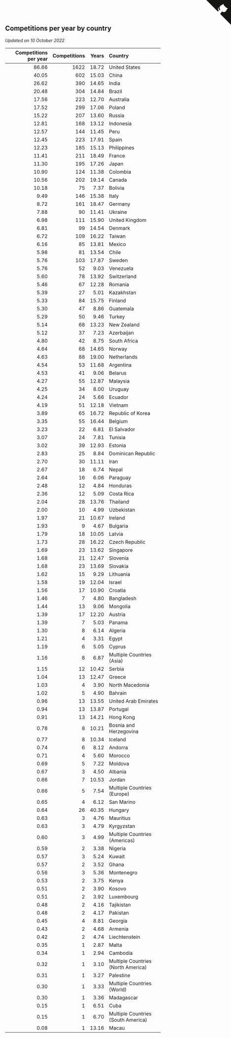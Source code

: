 ## Competitions per year by country

*Updated on 10 October 2022*

| Competitions per year | Competitions | Years | Country |
| ---: | ---: | ---: | :--- |
| 86.66 | 1622 | 18.72 | United States |
| 40.05 | 602 | 15.03 | China |
| 26.62 | 390 | 14.65 | India |
| 20.48 | 304 | 14.84 | Brazil |
| 17.56 | 223 | 12.70 | Australia |
| 17.52 | 299 | 17.06 | Poland |
| 15.22 | 207 | 13.60 | Russia |
| 12.81 | 168 | 13.12 | Indonesia |
| 12.57 | 144 | 11.45 | Peru |
| 12.45 | 223 | 17.91 | Spain |
| 12.23 | 185 | 15.13 | Philippines |
| 11.41 | 211 | 18.49 | France |
| 11.30 | 195 | 17.26 | Japan |
| 10.90 | 124 | 11.38 | Colombia |
| 10.56 | 202 | 19.14 | Canada |
| 10.18 | 75 | 7.37 | Bolivia |
| 9.49 | 146 | 15.38 | Italy |
| 8.72 | 161 | 18.47 | Germany |
| 7.88 | 90 | 11.41 | Ukraine |
| 6.98 | 111 | 15.90 | United Kingdom |
| 6.81 | 99 | 14.54 | Denmark |
| 6.72 | 109 | 16.22 | Taiwan |
| 6.16 | 85 | 13.81 | Mexico |
| 5.98 | 81 | 13.54 | Chile |
| 5.76 | 103 | 17.87 | Sweden |
| 5.76 | 52 | 9.03 | Venezuela |
| 5.60 | 78 | 13.92 | Switzerland |
| 5.46 | 67 | 12.28 | Romania |
| 5.39 | 27 | 5.01 | Kazakhstan |
| 5.33 | 84 | 15.75 | Finland |
| 5.30 | 47 | 8.86 | Guatemala |
| 5.29 | 50 | 9.46 | Turkey |
| 5.14 | 68 | 13.23 | New Zealand |
| 5.12 | 37 | 7.23 | Azerbaijan |
| 4.80 | 42 | 8.75 | South Africa |
| 4.64 | 68 | 14.65 | Norway |
| 4.63 | 88 | 19.00 | Netherlands |
| 4.54 | 53 | 11.68 | Argentina |
| 4.53 | 41 | 9.06 | Belarus |
| 4.27 | 55 | 12.87 | Malaysia |
| 4.25 | 34 | 8.00 | Uruguay |
| 4.24 | 24 | 5.66 | Ecuador |
| 4.19 | 51 | 12.18 | Vietnam |
| 3.89 | 65 | 16.72 | Republic of Korea |
| 3.35 | 55 | 16.44 | Belgium |
| 3.23 | 22 | 6.81 | El Salvador |
| 3.07 | 24 | 7.81 | Tunisia |
| 3.02 | 39 | 12.93 | Estonia |
| 2.83 | 25 | 8.84 | Dominican Republic |
| 2.70 | 30 | 11.11 | Iran |
| 2.67 | 18 | 6.74 | Nepal |
| 2.64 | 16 | 6.06 | Paraguay |
| 2.48 | 12 | 4.84 | Honduras |
| 2.36 | 12 | 5.09 | Costa Rica |
| 2.04 | 28 | 13.76 | Thailand |
| 2.00 | 10 | 4.99 | Uzbekistan |
| 1.97 | 21 | 10.67 | Ireland |
| 1.93 | 9 | 4.67 | Bulgaria |
| 1.79 | 18 | 10.05 | Latvia |
| 1.73 | 28 | 16.22 | Czech Republic |
| 1.69 | 23 | 13.62 | Singapore |
| 1.68 | 21 | 12.47 | Slovenia |
| 1.68 | 23 | 13.69 | Slovakia |
| 1.62 | 15 | 9.29 | Lithuania |
| 1.58 | 19 | 12.04 | Israel |
| 1.56 | 17 | 10.90 | Croatia |
| 1.46 | 7 | 4.80 | Bangladesh |
| 1.44 | 13 | 9.06 | Mongolia |
| 1.39 | 17 | 12.20 | Austria |
| 1.39 | 7 | 5.03 | Panama |
| 1.30 | 8 | 6.14 | Algeria |
| 1.21 | 4 | 3.31 | Egypt |
| 1.19 | 6 | 5.05 | Cyprus |
| 1.16 | 8 | 6.87 | Multiple Countries (Asia) |
| 1.15 | 12 | 10.42 | Serbia |
| 1.04 | 13 | 12.47 | Greece |
| 1.03 | 4 | 3.90 | North Macedonia |
| 1.02 | 5 | 4.90 | Bahrain |
| 0.96 | 13 | 13.55 | United Arab Emirates |
| 0.94 | 13 | 13.87 | Portugal |
| 0.91 | 13 | 14.21 | Hong Kong |
| 0.78 | 8 | 10.21 | Bosnia and Herzegovina |
| 0.77 | 8 | 10.34 | Iceland |
| 0.74 | 6 | 8.12 | Andorra |
| 0.71 | 4 | 5.60 | Morocco |
| 0.69 | 5 | 7.22 | Moldova |
| 0.67 | 3 | 4.50 | Albania |
| 0.66 | 7 | 10.53 | Jordan |
| 0.66 | 5 | 7.54 | Multiple Countries (Europe) |
| 0.65 | 4 | 6.12 | San Marino |
| 0.64 | 26 | 40.35 | Hungary |
| 0.63 | 3 | 4.76 | Mauritius |
| 0.63 | 3 | 4.79 | Kyrgyzstan |
| 0.60 | 3 | 4.99 | Multiple Countries (Americas) |
| 0.59 | 2 | 3.38 | Nigeria |
| 0.57 | 3 | 5.24 | Kuwait |
| 0.57 | 2 | 3.52 | Ghana |
| 0.56 | 3 | 5.36 | Montenegro |
| 0.53 | 2 | 3.75 | Kenya |
| 0.51 | 2 | 3.90 | Kosovo |
| 0.51 | 2 | 3.92 | Luxembourg |
| 0.48 | 2 | 4.16 | Tajikistan |
| 0.48 | 2 | 4.17 | Pakistan |
| 0.45 | 4 | 8.81 | Georgia |
| 0.43 | 2 | 4.68 | Armenia |
| 0.42 | 2 | 4.74 | Liechtenstein |
| 0.35 | 1 | 2.87 | Malta |
| 0.34 | 1 | 2.94 | Cambodia |
| 0.32 | 1 | 3.10 | Multiple Countries (North America) |
| 0.31 | 1 | 3.27 | Palestine |
| 0.30 | 1 | 3.33 | Multiple Countries (World) |
| 0.30 | 1 | 3.36 | Madagascar |
| 0.15 | 1 | 6.51 | Cuba |
| 0.15 | 1 | 6.70 | Multiple Countries (South America) |
| 0.08 | 1 | 13.16 | Macau |


<a href="https://github.com/JustinTimeCuber/wca_statistics" class="github-corner" aria-label="View source on Github"><svg width="80" height="80" viewBox="0 0 250 250" style="fill:#151513; color:#fff; position: absolute; top: 0; border: 0; right: 0;" aria-hidden="true"><path d="M0,0 L115,115 L130,115 L142,142 L250,250 L250,0 Z"></path><path d="M128.3,109.0 C113.8,99.7 119.0,89.6 119.0,89.6 C122.0,82.7 120.5,78.6 120.5,78.6 C119.2,72.0 123.4,76.3 123.4,76.3 C127.3,80.9 125.5,87.3 125.5,87.3 C122.9,97.6 130.6,101.9 134.4,103.2" fill="currentColor" style="transform-origin: 130px 106px;" class="octo-arm"></path><path d="M115.0,115.0 C114.9,115.1 118.7,116.5 119.8,115.4 L133.7,101.6 C136.9,99.2 139.9,98.4 142.2,98.6 C133.8,88.0 127.5,74.4 143.8,58.0 C148.5,53.4 154.0,51.2 159.7,51.0 C160.3,49.4 163.2,43.6 171.4,40.1 C171.4,40.1 176.1,42.5 178.8,56.2 C183.1,58.6 187.2,61.8 190.9,65.4 C194.5,69.0 197.7,73.2 200.1,77.6 C213.8,80.2 216.3,84.9 216.3,84.9 C212.7,93.1 206.9,96.0 205.4,96.6 C205.1,102.4 203.0,107.8 198.3,112.5 C181.9,128.9 168.3,122.5 157.7,114.1 C157.9,116.9 156.7,120.9 152.7,124.9 L141.0,136.5 C139.8,137.7 141.6,141.9 141.8,141.8 Z" fill="currentColor" class="octo-body"></path></svg></a><style>.github-corner:hover .octo-arm{animation:octocat-wave 560ms ease-in-out}@keyframes octocat-wave{0%,100%{transform:rotate(0)}20%,60%{transform:rotate(-25deg)}40%,80%{transform:rotate(10deg)}}@media (max-width:500px){.github-corner:hover .octo-arm{animation:none}.github-corner .octo-arm{animation:octocat-wave 560ms ease-in-out}}</style>
